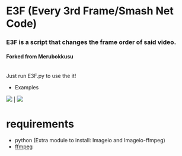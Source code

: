 # E3F (Every 3rd Frame/Smash Net Code) 
### E3F is a script that changes the frame order of said video.
#### Forked from Merubokkusu
<br> Just run E3F.py to use the it!
* Examples

[![](https://i.imgur.com/9FtGow0.gif)](https://twitter.com/DailyDunkaccino/status/1366470798240743426)
 | [![](https://i.imgur.com/mBrcMzR.gif)](https://www.youtube.com/watch?v=S-nLY11T9H8&feature=youtu.be)

# requirements

* python (Extra module to install: Imageio and Imageio-ffmpeg)
* [ffmpeg](https://ffmpeg.org/download.html)
